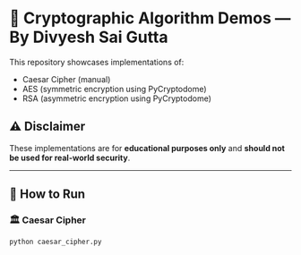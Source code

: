 # 🔐 Cryptographic Algorithm Demos — By Divyesh Sai Gutta

This repository showcases implementations of:
- Caesar Cipher (manual)
- AES (symmetric encryption using PyCryptodome)
- RSA (asymmetric encryption using PyCryptodome)

## ⚠️ Disclaimer
These implementations are for **educational purposes only** and **should not be used for real-world security**.

---

## 🧪 How to Run

### 🏛️ Caesar Cipher
```bash
python caesar_cipher.py
